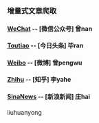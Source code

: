 ### 增量式文章爬取

#### [WeChat](https://github.com/GitZWH-hub/PODataScraping/tree/main/WeChat) -- [微信公众号]  曾nan  

#### [Toutiao](https://github.com/GitZWH-hub/PODataScraping/tree/main/Toutiao) -- [今日头条]   毕ran  

#### [Weibo](https://github.com/GitZWH-hub/PODataScraping/tree/main/Weibo) -- [微博]   曾pengwu

#### [Zhihu](https://github.com/GitZWH-hub/PODataScraping/tree/main/Zhihu) -- [知乎]   李yahe

#### [SinaNews](https://github.com/GitZWH-hub/PODataScraping/tree/main/SinaNews) -- [新浪新闻]   庄hai  

liuhuanyong